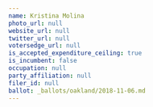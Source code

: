 ```yaml
---
name: Kristina Molina
photo_url: null
website_url: null
twitter_url: null
votersedge_url: null
is_accepted_expenditure_ceiling: true
is_incumbent: false
occupation: null
party_affiliation: null
filer_id: null
ballot: _ballots/oakland/2018-11-06.md
---
```

